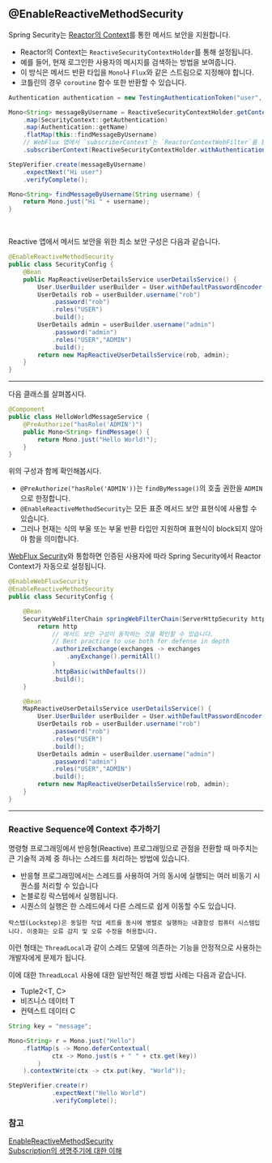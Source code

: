 ## @EnableReactiveMethodSecurity

Spring Security는 [Reactor의 Context](#reactive-sequence에-context-추가하기)를 통한 메서드 보안을 지원합니다.  
- Reactor의 Context는 `ReactiveSecurityContextHolder`를 통해 설정됩니다.
- 예를 들어, 현재 로그인한 사용자의 메시지를 검색하는 방법을 보여줍니다.
- 이 방식은 메서드 반환 타입을 `Mono`나 `Flux`와 같은 스트림으로 지정해야 합니다.
- 코틀린의 경우 `coroutine` 함수 또한 반환할 수 있습니다.

```java
Authentication authentication = new TestingAuthenticationToken("user", "password", "ROLE_USER");

Mono<String> messageByUsername = ReactiveSecurityContextHolder.getContext()
	.map(SecurityContext::getAuthentication)
	.map(Authentication::getName)
	.flatMap(this::findMessageByUsername)
	// WebFlux 앱에서 `subscriberContext`는 `ReactorContextWebFilter`를 통해 자동 설정됩니다.
	.subscriberContext(ReactiveSecurityContextHolder.withAuthentication(authentication));

StepVerifier.create(messageByUsername)
	.expectNext("Hi user")
	.verifyComplete();

```

```java
Mono<String> findMessageByUsername(String username) {
	return Mono.just("Hi " + username);
}
```

<br>

Reactive 앱에서 메서드 보안을 위한 최소 보안 구성은 다음과 같습니다.
```java
@EnableReactiveMethodSecurity
public class SecurityConfig {
	@Bean
	public MapReactiveUserDetailsService userDetailsService() {
		User.UserBuilder userBuilder = User.withDefaultPasswordEncoder();
		UserDetails rob = userBuilder.username("rob")
			.password("rob")
			.roles("USER")
			.build();
		UserDetails admin = userBuilder.username("admin")
			.password("admin")
			.roles("USER","ADMIN")
			.build();
		return new MapReactiveUserDetailsService(rob, admin);
	}
}
```

-----
다음 클래스를 살펴봅시다.

```java
@Component
public class HelloWorldMessageService {
	@PreAuthorize("hasRole('ADMIN')")
	public Mono<String> findMessage() {
		return Mono.just("Hello World!");
	}
}
```

위의 구성과 함께 확인해봅시다.
- `@PreAuthorize("hasRole('ADMIN'))`는 `findByMessage()`의 호출 권한을 `ADMIN`으로 한정합니다.
- `@EnableReactiveMethodSecurity`는 모든 표준 메서드 보안 표현식에 사용할 수 있습니다. 
- 그러나 현재는 식의 부울 또는 부울 반환 타입만 지원하며 표현식이 block되지 않아야 함을 의미합니다.

[WebFlux Security](https://docs.spring.io/spring-security/reference/5.6/reactive/configuration/webflux.html#jc-webflux)와 통합하면 인증된 사용자에 따라 Spring Security에서 Reactor Context가 자동으로 설정됩니다.


```java
@EnableWebFluxSecurity
@EnableReactiveMethodSecurity
public class SecurityConfig {

	@Bean
	SecurityWebFilterChain springWebFilterChain(ServerHttpSecurity http) throws Exception {
		return http
			// 메서드 보안 구성이 동작하는 것을 확인할 수 있습니다.
			// Best practice to use both for defense in depth
			.authorizeExchange(exchanges -> exchanges
				.anyExchange().permitAll()
			)
			.httpBasic(withDefaults())
			.build();
	}

	@Bean
	MapReactiveUserDetailsService userDetailsService() {
		User.UserBuilder userBuilder = User.withDefaultPasswordEncoder();
		UserDetails rob = userBuilder.username("rob")
			.password("rob")
			.roles("USER")
			.build();
		UserDetails admin = userBuilder.username("admin")
			.password("admin")
			.roles("USER","ADMIN")
			.build();
		return new MapReactiveUserDetailsService(rob, admin);
	}
}
```


-----
### Reactive Sequence에 Context 추가하기
명령형 프로그래밍에서 반응형(Reactive) 프로그래밍으로 관점을 전환할 때 마주치는 큰 기술적 과제 중 하나는 스레드를 처리하는 방법에 있습니다.
- 반응형 프로그래밍에서는 스레드를 사용하여 거의 동시에 실행되는 여러 비동기 시퀀스를 처리할 수 있습니다
- 논블로킹 락스텝에서 실행됩니다. 
- 시퀀스의 실행은 한 스레드에서 다른 스레드로 쉽게 이동할 수도 있습니다.

```
락스텝(Lockstep)은 동일한 작업 세트를 동시에 병렬로 실행하는 내결함성 컴퓨터 시스템입니다. 이중화는 오류 감지 및 오류 수정을 허용합니다.
```

이런 형태는 `ThreadLocal`과 같이 스레드 모델에 의존하는 기능을 안정적으로 사용하는 개발자에게 문제가 됩니다.

이에 대한 `ThreadLocal` 사용에 대한 일반적인 해결 방법 사례는 다음과 같습니다.
- Tuple2<T, C>
- 비즈니스 데이터 T
- 컨텍스트 데이터 C

```java
String key = "message";

Mono<String> r = Mono.just("Hello")
    .flatMap(s -> Mono.deferContextual(
            ctx -> Mono.just(s + " " + ctx.get(key))
        )
    ).contextWrite(ctx -> ctx.put(key, "World"));

StepVerifier.create(r)
            .expectNext("Hello World")
            .verifyComplete();
```



### 참고
[EnableReactiveMethodSecurity](https://docs.spring.io/spring-security/reference/5.6/reactive/authorization/method.html)   
[Subscription의 생명주기에 대한 이해](https://github.com/reactive-streams/reactive-streams-jvm/blob/master/README.md#3-subscription-code)
